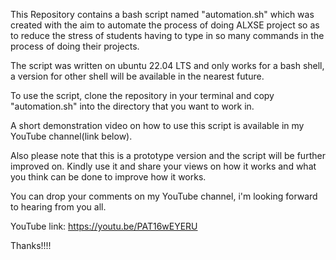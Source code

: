 This Repository contains a bash script named "automation.sh" which was created with the aim to 
automate the process of doing ALXSE project so as to reduce the stress of students having to type in so many commands
in the process of doing their projects.

The script was written on ubuntu 22.04 LTS and only works for a bash shell, a version for other shell will be available in the nearest future.

To use the script, clone the repository in your terminal and copy "automation.sh" into the directory that you want to 
work in.

A short demonstration video on how to use this script is available in my YouTube channel(link below).

Also please note that this is a prototype version and the script will be further improved on. Kindly use it and share your 
views on how it works and what you think can be done to improve how it works.

You can drop your comments on my YouTube channel, i'm looking forward to hearing from you all.


YouTube link: 
https://youtu.be/PAT16wEYERU

Thanks!!!!
